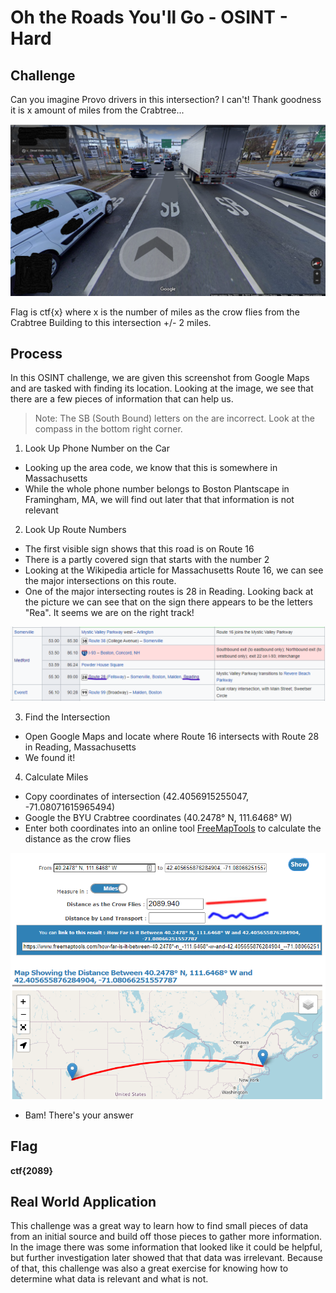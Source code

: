 # Oh the Roads You'll Go - OSINT - Hard  

## Challenge
Can you imagine Provo drivers in this intersection? I can't! Thank goodness it is x amount of miles from the Crabtree...  

![Intersection](Pictures/crazy_roads.png)

Flag is ctf{x} where x is the number of miles as the crow flies from the Crabtree Building to this intersection +/- 2 miles.

## Process
In this OSINT challenge, we are given this screenshot from Google Maps and are tasked with finding its location. Looking at the image, we see that there are a few pieces of information that can help us. 

> Note: The SB (South Bound) letters on the are incorrect. Look at the compass in the bottom right corner.  

1. Look Up Phone Number on the Car
 - Looking up the area code, we know that this is somewhere in Massachusetts
 - While the whole phone number belongs to Boston Plantscape in Framingham, MA, we will find out later that that information is not relevant

2. Look Up Route Numbers
 - The first visible sign shows that this road is on Route 16
 - There is a partly covered sign that starts with the number 2
 - Looking at the Wikipedia article for Massachusetts Route 16, we can see the major intersections on this route.
 - One of the major intersecting routes is 28 in Reading. Looking back at the picture we can see that on the sign there appears to be the letters "Rea". It seems we are on the right track!

 ![Route28](Pictures/Route28.png)

 3. Find the Intersection
 - Open Google Maps and locate where Route 16 intersects with Route 28 in Reading, Massachusetts
 - We found it!

 4. Calculate Miles
 - Copy coordinates of intersection (42.4056915255047, -71.08071615965494)
 - Google the BYU Crabtree coordinates (40.2478° N, 111.6468° W)
 - Enter both coordinates into an online tool [FreeMapTools](https://www.freemaptools.com/how-far-is-it-between-boston_-massachussets-and-los-angeles-california_-usa.htm) to calculate the distance as the crow flies

 ![Distnace](Pictures/Distance.png)
 - Bam! There's your answer  
   
## Flag
 **ctf{2089}**

## Real World Application
This challenge was a great way to learn how to find small pieces of data from an initial source and build off those pieces to gather more information. In the image there was some information that looked like it could be helpful, but further investigation later showed that that data was irrelevant. Because of that, this challenge was also a great exercise for knowing how to determine what data is relevant and what is not.